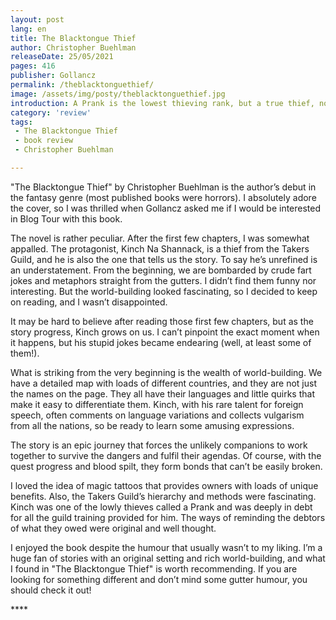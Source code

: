 ```yaml
---
layout: post
lang: en
title: The Blacktongue Thief
author: Christopher Buehlman
releaseDate: 25/05/2021
pages: 416
publisher: Gollancz
permalink: /theblacktonguethief/
image: /assets/img/posty/theblacktonguethief.jpg
introduction: A Prank is the lowest thieving rank, but a true thief, not a Scarecrow, and that's something.
category: 'review'
tags:
 - The Blacktongue Thief
 - book review
 - Christopher Buehlman

---
```


  "The Blacktongue Thief" by Christopher Buehlman is the author’s debut in the fantasy genre (most published books were horrors). I absolutely adore the cover, so I was thrilled when Gollancz asked me if I would be interested in Blog Tour with this book.

  The novel is rather peculiar. After the first few chapters, I was somewhat appalled. The protagonist, Kinch Na Shannack, is a thief from the Takers Guild, and he is also the one that tells us the story. To say he’s unrefined is an understatement. From the beginning, we are bombarded by crude fart jokes and metaphors straight from the gutters. I didn’t find them funny nor interesting. But the world-building looked fascinating, so I decided to keep on reading, and I wasn’t disappointed.

  It may be hard to believe after reading those first few chapters, but as the story progress, Kinch grows on us. I can’t pinpoint the exact moment when it happens, but his stupid jokes became endearing (well, at least some of them!).

  What is striking from the very beginning is the wealth of world-building. We have a detailed map with loads of different countries, and they are not just the names on the page. They all have their languages and little quirks that make it easy to differentiate them. Kinch, with his rare talent for foreign speech, often comments on language variations and collects vulgarism from all the nations, so be ready to learn some amusing expressions.

  The story is an epic journey that forces the unlikely companions to work together to survive the dangers and fulfil their agendas. Of course, with the quest progress and blood spilt, they form bonds that can’t be easily broken.

  I loved the idea of magic tattoos that provides owners with loads of unique benefits. Also, the Takers Guild’s hierarchy and methods were fascinating. Kinch was one of the lowly thieves called a Prank and was deeply in debt for all the guild training provided for him. The ways of reminding the debtors of what they owed were original and well thought.

  I enjoyed the book despite the humour that usually wasn’t to my liking. I’m a huge fan of stories with an original setting and rich world-building, and what I found in "The Blacktongue Thief" is worth recommending. If you are looking for something different and don’t mind some gutter humour, you should check it out!


  \*\*\*\*
